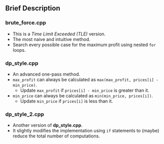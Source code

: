 ## Brief Description

### brute_force.cpp

* This is a *Time Limit Exceeded (TLE)* version.
* The most naive and intuitive method.
* Search every possible case for the maximum profit using nested `for` loops.

### dp_style.cpp

* An advanced one-pass method.
* `max_profit` can always be calculated as `max(max_profit, prices[i] - min_price)`.
	* Update `max_profit` if `prices[i] - min_price` is greater than it.
* `min_price` can always be calculated as `min(min_price, prices[i])`.
	* Update `min_price` if `prices[i]` is less than it.

### dp_style_2.cpp

* Another version of **dp_style.cpp**.
* It slightly modifies the implementation using `if` statements to (maybe) reduce the total number of computations.